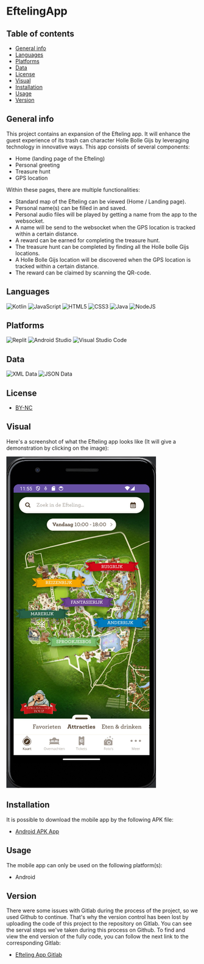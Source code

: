 # EftelingApp
## Table of contents
* [General info](#general-info)
* [Languages](#languages)
* [Platforms](#platforms)
* [Data](#data)
* [License](#license)
* [Visual](#visual)
* [Installation](#installation)
* [Usage](#usage)
* [Version](#version)

## General info
This project contains an expansion of the Efteling app. It will enhance the guest experience of its trash can character Holle Bolle Gijs by leveraging technology in innovative ways. This app consists of several components:
- Home (landing page of the Efteling)
- Personal greeting
- Treasure hunt
- GPS location

Within these pages, there are multiple functionalities:
- Standard map of the Efteling can be viewed (Home / Landing page).
- Personal name(s) can be filled in and saved. 
- Personal audio files will be played by getting a name from the app to the websocket.
- A name will be send to the websocket when the GPS location is tracked within a certain distance.
- A reward can be earned for completing the treasure hunt.
- The treasure hunt can be completed by finding all the Holle bolle Gijs locations.
- A Holle Bolle Gijs location will be discovered when the GPS location is tracked within a certain distance.
- The reward can be claimed by scanning the QR-code.

## Languages
![Kotlin](https://img.shields.io/badge/kotlin-%237F52FF.svg?style=for-the-badge&logo=kotlin&logoColor=white)
![JavaScript](https://img.shields.io/badge/javascript-%23323330.svg?style=for-the-badge&logo=javascript&logoColor=%23F7DF1E)
![HTML5](https://img.shields.io/badge/html5-%23E34F26.svg?style=for-the-badge&logo=html5&logoColor=white)
![CSS3](https://img.shields.io/badge/css3-%231572B6.svg?style=for-the-badge&logo=css3&logoColor=white)
![Java](https://img.shields.io/badge/java-%23ED8B00.svg?style=for-the-badge&logo=openjdk&logoColor=white)
![NodeJS](https://img.shields.io/badge/node.js-6DA55F?style=for-the-badge&logo=node.js&logoColor=white)

## Platforms
![Replit](https://img.shields.io/badge/Replit-DD1200?style=for-the-badge&logo=Replit&logoColor=white)
![Android Studio](https://img.shields.io/badge/android%20studio-346ac1?style=for-the-badge&logo=android%20studio&logoColor=white)
![Visual Studio Code](https://img.shields.io/badge/Visual%20Studio%20Code-0078d7.svg?style=for-the-badge&logo=visual-studio-code&logoColor=white)

## Data
![XML Data](https://img.shields.io/badge/XML-Data-brightgreen)
![JSON Data](https://img.shields.io/badge/JSON-Data-blue)

## License
- [BY-NC](https://creativecommons.org/licenses/by-nc/4.0/deed.en)

## Visual
Here's a screenshot of what the Efteling app looks like (It will give a demonstration by clicking on the image):

[![Project Demonstration](./eftelingapplandingspage.png)](./eftelingprototype.mp4)

## Installation 
It is possible to download the mobile app by the following APK file: 
- [Android APK App](https://github.com/MUX-ON-WINDOWS/EftelingApp/blob/main/LocationApp/app/release/app-release.apk)

## Usage
The mobile app can only be used on the following platform(s):
- Android

## Version
There were some issues with Gitlab during the process of the project, so we used Github to continue. That's why the version control has been lost by uploading the code of this project to the repository on Gitlab. You can see the serval steps we've taken during this process on Github. To find and view the end version of the fully code, you can follow the next link to the corresponding Gitlab:
- [Efteling App Gitlab](https://projects.fhict.nl/multi-tb/spring-24/leersprints_groep2)




